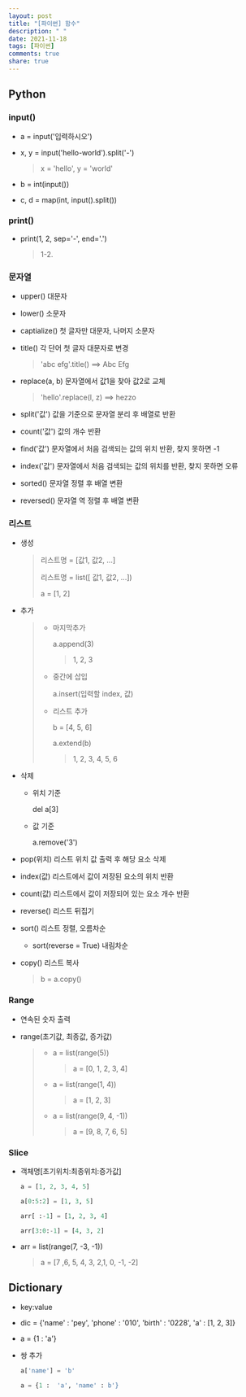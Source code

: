 ```yaml
---
layout: post
title: "[파이썬] 함수"
description: " "
date: 2021-11-18
tags: [파이썬]
comments: true
share: true
---
```



## Python

### input()

- a = input('입력하시오')

- x, y = input('hello-world').split('-')

  > x = 'hello', y  = 'world'

- b = int(input())

- c, d = map(int, input().split())

### print()

- print(1, 2, sep='-', end='.')

  > 1-2.

### 문자열

- upper() 대문자

- lower() 소문자

- captialize() 첫 글자만 대문자, 나머지 소문자

- title() 각 단어 첫 글자 대문자로 변경

  > 'abc efg'.title() ==> Abc Efg

- replace(a, b) 문자열에서 값1을 찾아 값2로 교체

  > 'hello'.replace(l, z) ==> hezzo

- split('값') 값을 기준으로 문자열 분리 후 배열로 반환

- count('값') 값의 개수 반환

- find('값') 문자열에서 처음 검색되는 값의 위치 반환, 찾지 못하면 -1

- index('값') 문자열에서 처음 검색되는 값의 위치를 반환, 찾지 못하면 오류

- sorted() 문자열 정렬 후 배열 변환

- reversed() 문자열 역 정렬 후 배열 변환

### 리스트

- 생성

  > 리스트명 = [값1, 값2, ...]
  >
  > 리스트명 = list([ 값1, 값2, ...])
  >
  > a = [1, 2]

- 추가

  > - 마지막추가
  >
  >   a.append(3)
  >
  >   > 1, 2, 3
  >
  > - 중간에 삽입
  >
  >   a.insert(입력할 index, 값)
  >
  > - 리스트 추가
  >
  >   b = [4, 5, 6]
  >
  >   a.extend(b)
  >
  >   > 1, 2, 3, 4, 5, 6

- 삭제

  - 위치 기준

    del a[3]

  - 값 기준

    a.remove('3')

- pop(위치) 리스트 위치 값 출력 후 해당 요소 삭제

- index(값) 리스트에서 값이 저장된 요소의 위치 반환

- count(값) 리스트에서 값이 저장되어 있는 요소 개수 반환

- reverse() 리스트 뒤집기

- sort() 리스트 정렬, 오름차순

  - sort(reverse = True) 내림차순

- copy() 리스트 복사

  > b = a.copy()

### Range

- 연속된 숫자 출력

- range(초기값, 최종값, 증가값)

  > - a = list(range(5))
  >
  >   > a = [0, 1, 2, 3, 4]
  >
  > - a = list(range(1, 4))
  >
  >   > a = [1, 2, 3]
  >
  > - a = list(range(9, 4, -1))
  >
  >   > a = [9, 8, 7, 6, 5]

### Slice

- 객체명[초기위치:최종위치:증가값]

  ```python
  a = [1, 2, 3, 4, 5]
  
  a[0:5:2] = [1, 3, 5]
  
  arr[ :-1] = [1, 2, 3, 4]
  
  arr[3:0:-1] = [4, 3, 2]
  ```

- arr = list(range(7, -3, -1))

  > a = [7 ,6, 5, 4, 3, 2,1, 0, -1, -2]

## Dictionary

- key:value
- dic = {'name' : 'pey', 'phone' : '010', 'birth' : '0228', 'a' : [1, 2, 3]}
- a = {1 : 'a'}

- 쌍 추가

  ```python
  a['name'] = 'b'
  
  a = {1 :  'a', 'name' : b'}
  ```

  
